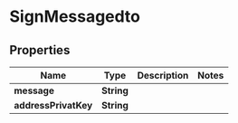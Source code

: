 

# SignMessagedto


## Properties

| Name | Type | Description | Notes |
|------------ | ------------- | ------------- | -------------|
|**message** | **String** |  |  |
|**addressPrivatKey** | **String** |  |  |



